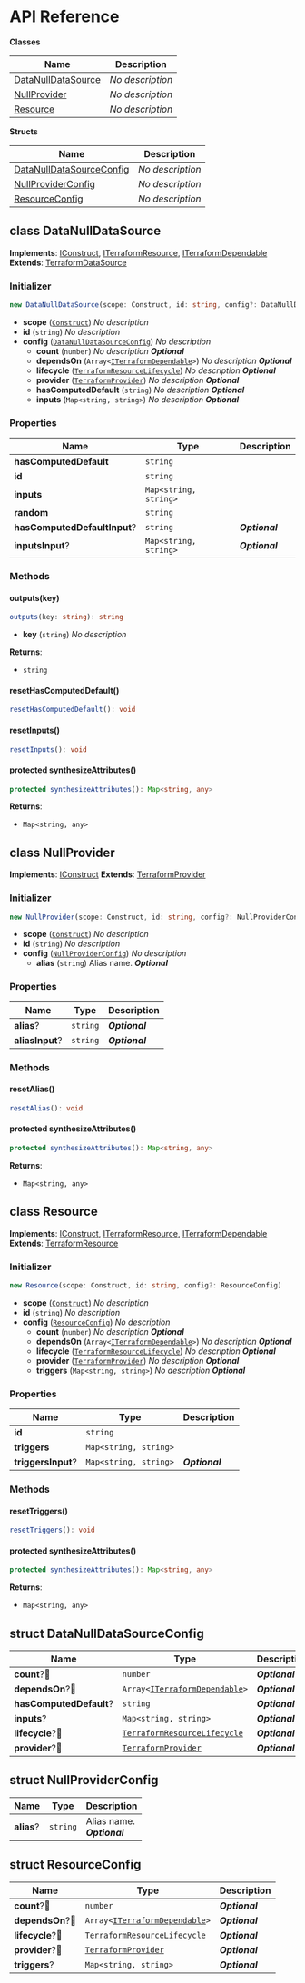 # API Reference

**Classes**

Name|Description
----|-----------
[DataNullDataSource](#cdktf-provider-null-datanulldatasource)|*No description*
[NullProvider](#cdktf-provider-null-nullprovider)|*No description*
[Resource](#cdktf-provider-null-resource)|*No description*


**Structs**

Name|Description
----|-----------
[DataNullDataSourceConfig](#cdktf-provider-null-datanulldatasourceconfig)|*No description*
[NullProviderConfig](#cdktf-provider-null-nullproviderconfig)|*No description*
[ResourceConfig](#cdktf-provider-null-resourceconfig)|*No description*



## class DataNullDataSource  <a id="cdktf-provider-null-datanulldatasource"></a>



__Implements__: [IConstruct](#constructs-iconstruct), [ITerraformResource](#cdktf-iterraformresource), [ITerraformDependable](#cdktf-iterraformdependable)
__Extends__: [TerraformDataSource](#cdktf-terraformdatasource)

### Initializer




```ts
new DataNullDataSource(scope: Construct, id: string, config?: DataNullDataSourceConfig)
```

* **scope** (<code>[Construct](#constructs-construct)</code>)  *No description*
* **id** (<code>string</code>)  *No description*
* **config** (<code>[DataNullDataSourceConfig](#cdktf-provider-null-datanulldatasourceconfig)</code>)  *No description*
  * **count** (<code>number</code>)  *No description* __*Optional*__
  * **dependsOn** (<code>Array<[ITerraformDependable](#cdktf-iterraformdependable)></code>)  *No description* __*Optional*__
  * **lifecycle** (<code>[TerraformResourceLifecycle](#cdktf-terraformresourcelifecycle)</code>)  *No description* __*Optional*__
  * **provider** (<code>[TerraformProvider](#cdktf-terraformprovider)</code>)  *No description* __*Optional*__
  * **hasComputedDefault** (<code>string</code>)  *No description* __*Optional*__
  * **inputs** (<code>Map<string, string></code>)  *No description* __*Optional*__



### Properties


Name | Type | Description 
-----|------|-------------
**hasComputedDefault** | <code>string</code> | <span></span>
**id** | <code>string</code> | <span></span>
**inputs** | <code>Map<string, string></code> | <span></span>
**random** | <code>string</code> | <span></span>
**hasComputedDefaultInput**? | <code>string</code> | __*Optional*__
**inputsInput**? | <code>Map<string, string></code> | __*Optional*__

### Methods


#### outputs(key) <a id="cdktf-provider-null-datanulldatasource-outputs"></a>



```ts
outputs(key: string): string
```

* **key** (<code>string</code>)  *No description*

__Returns__:
* <code>string</code>

#### resetHasComputedDefault() <a id="cdktf-provider-null-datanulldatasource-resethascomputeddefault"></a>



```ts
resetHasComputedDefault(): void
```





#### resetInputs() <a id="cdktf-provider-null-datanulldatasource-resetinputs"></a>



```ts
resetInputs(): void
```





#### protected synthesizeAttributes() <a id="cdktf-provider-null-datanulldatasource-synthesizeattributes"></a>



```ts
protected synthesizeAttributes(): Map<string, any>
```


__Returns__:
* <code>Map<string, any></code>



## class NullProvider  <a id="cdktf-provider-null-nullprovider"></a>



__Implements__: [IConstruct](#constructs-iconstruct)
__Extends__: [TerraformProvider](#cdktf-terraformprovider)

### Initializer




```ts
new NullProvider(scope: Construct, id: string, config?: NullProviderConfig)
```

* **scope** (<code>[Construct](#constructs-construct)</code>)  *No description*
* **id** (<code>string</code>)  *No description*
* **config** (<code>[NullProviderConfig](#cdktf-provider-null-nullproviderconfig)</code>)  *No description*
  * **alias** (<code>string</code>)  Alias name. __*Optional*__



### Properties


Name | Type | Description 
-----|------|-------------
**alias**? | <code>string</code> | __*Optional*__
**aliasInput**? | <code>string</code> | __*Optional*__

### Methods


#### resetAlias() <a id="cdktf-provider-null-nullprovider-resetalias"></a>



```ts
resetAlias(): void
```





#### protected synthesizeAttributes() <a id="cdktf-provider-null-nullprovider-synthesizeattributes"></a>



```ts
protected synthesizeAttributes(): Map<string, any>
```


__Returns__:
* <code>Map<string, any></code>



## class Resource  <a id="cdktf-provider-null-resource"></a>



__Implements__: [IConstruct](#constructs-iconstruct), [ITerraformResource](#cdktf-iterraformresource), [ITerraformDependable](#cdktf-iterraformdependable)
__Extends__: [TerraformResource](#cdktf-terraformresource)

### Initializer




```ts
new Resource(scope: Construct, id: string, config?: ResourceConfig)
```

* **scope** (<code>[Construct](#constructs-construct)</code>)  *No description*
* **id** (<code>string</code>)  *No description*
* **config** (<code>[ResourceConfig](#cdktf-provider-null-resourceconfig)</code>)  *No description*
  * **count** (<code>number</code>)  *No description* __*Optional*__
  * **dependsOn** (<code>Array<[ITerraformDependable](#cdktf-iterraformdependable)></code>)  *No description* __*Optional*__
  * **lifecycle** (<code>[TerraformResourceLifecycle](#cdktf-terraformresourcelifecycle)</code>)  *No description* __*Optional*__
  * **provider** (<code>[TerraformProvider](#cdktf-terraformprovider)</code>)  *No description* __*Optional*__
  * **triggers** (<code>Map<string, string></code>)  *No description* __*Optional*__



### Properties


Name | Type | Description 
-----|------|-------------
**id** | <code>string</code> | <span></span>
**triggers** | <code>Map<string, string></code> | <span></span>
**triggersInput**? | <code>Map<string, string></code> | __*Optional*__

### Methods


#### resetTriggers() <a id="cdktf-provider-null-resource-resettriggers"></a>



```ts
resetTriggers(): void
```





#### protected synthesizeAttributes() <a id="cdktf-provider-null-resource-synthesizeattributes"></a>



```ts
protected synthesizeAttributes(): Map<string, any>
```


__Returns__:
* <code>Map<string, any></code>



## struct DataNullDataSourceConfig  <a id="cdktf-provider-null-datanulldatasourceconfig"></a>






Name | Type | Description 
-----|------|-------------
**count**?🔹 | <code>number</code> | __*Optional*__
**dependsOn**?🔹 | <code>Array<[ITerraformDependable](#cdktf-iterraformdependable)></code> | __*Optional*__
**hasComputedDefault**? | <code>string</code> | __*Optional*__
**inputs**? | <code>Map<string, string></code> | __*Optional*__
**lifecycle**?🔹 | <code>[TerraformResourceLifecycle](#cdktf-terraformresourcelifecycle)</code> | __*Optional*__
**provider**?🔹 | <code>[TerraformProvider](#cdktf-terraformprovider)</code> | __*Optional*__



## struct NullProviderConfig  <a id="cdktf-provider-null-nullproviderconfig"></a>






Name | Type | Description 
-----|------|-------------
**alias**? | <code>string</code> | Alias name.<br/>__*Optional*__



## struct ResourceConfig  <a id="cdktf-provider-null-resourceconfig"></a>






Name | Type | Description 
-----|------|-------------
**count**?🔹 | <code>number</code> | __*Optional*__
**dependsOn**?🔹 | <code>Array<[ITerraformDependable](#cdktf-iterraformdependable)></code> | __*Optional*__
**lifecycle**?🔹 | <code>[TerraformResourceLifecycle](#cdktf-terraformresourcelifecycle)</code> | __*Optional*__
**provider**?🔹 | <code>[TerraformProvider](#cdktf-terraformprovider)</code> | __*Optional*__
**triggers**? | <code>Map<string, string></code> | __*Optional*__



